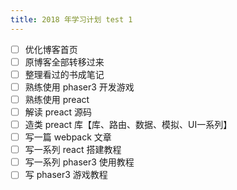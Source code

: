 ```yaml
---
title: 2018 年学习计划 test 1
---
```


- [ ] 优化博客首页
- [ ] 原博客全部转移过来
- [ ] 整理看过的书成笔记
- [ ] 熟练使用 phaser3 开发游戏
- [ ] 熟练使用 preact
- [ ] 解读 preact 源码
- [ ] 造类 preact 库【库、路由、数据、模拟、UI一系列】
- [ ] 写一篇 webpack 文章
- [ ] 写一系列 react 搭建教程
- [ ] 写一系列 phaser3 使用教程
- [ ] 写 phaser3 游戏教程
